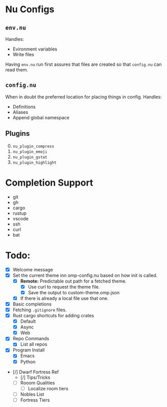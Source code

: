 # Nu Configs

## `env.nu`

Handles:

- Evironment variables
- Write files

Having `env.nu` run first assures that files are created so that `config.nu` can read them.

## `config.nu`

When in doubt the preferred location for placing things in config.
Handles:

- Definitions
- Aliases
- Append global namespace

## Plugins

0. `nu_plugin_compress`
1. `nu_plugin_emoji`
2. `nu_plugin_gstat`
3. `nu_plugin_highlight`

# Completion Support

- git
- gh
- cargo
- rustup
- vscode
- ssh
- curl
- bat

# Todo:

- [x] Welcome message
- [x] Set the current theme inn omp-config.nu based on how init is called.
  - [x] **Remote:** Predictable out path for a fetched theme.
    - [x] Use curl to request the theme file.
    - [x] Save the output to custom-theme.omp.json
  - [x] If there is already a local file use that one.
- [x] Basic completions
- [x] Fetching `.gitignore` files.
- [x] Rust cargo shortcuts for adding crates
  - [x] Default
  - [x] Async
  - [x] Web
- [x] Repo Commands
  - [x] List all repos
- [x] Program Install
  - [x] Emacs
  - [x] Python
- [/] Dwarf Fortress Ref
  - [/] Tips/Tricks
  - [ ] Rooom Qualities
    - [ ] Localize room tiers
  - [ ] Nobles List
  - [ ] Fortress Tiers
